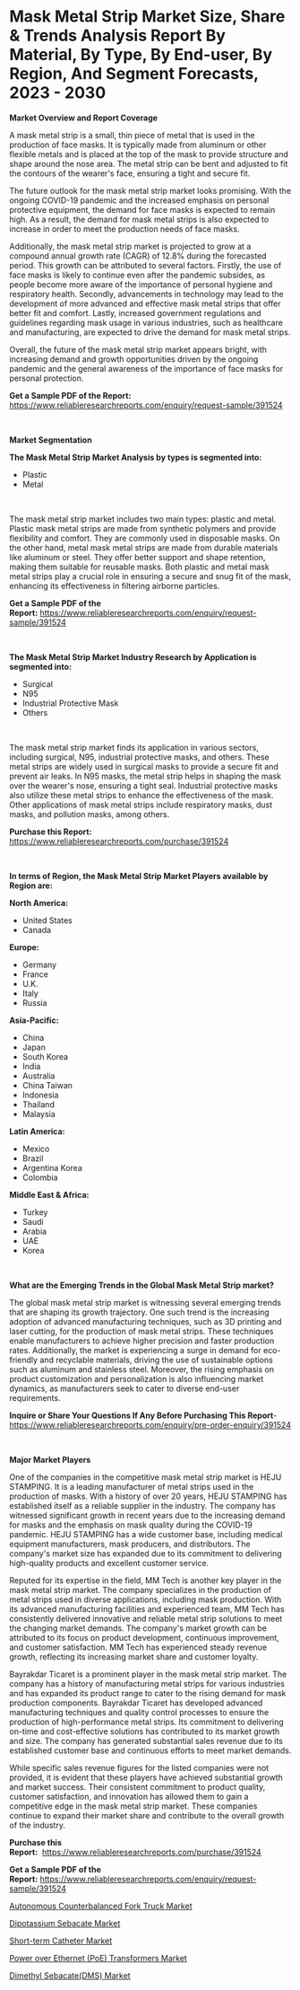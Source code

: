 <p><h1>Mask Metal Strip Market Size, Share & Trends Analysis Report By Material, By Type, By End-user, By Region, And Segment Forecasts, 2023 - 2030</h1></p><p><strong>Market Overview and Report Coverage</strong></p>
<p><p>A mask metal strip is a small, thin piece of metal that is used in the production of face masks. It is typically made from aluminum or other flexible metals and is placed at the top of the mask to provide structure and shape around the nose area. The metal strip can be bent and adjusted to fit the contours of the wearer's face, ensuring a tight and secure fit.</p><p>The future outlook for the mask metal strip market looks promising. With the ongoing COVID-19 pandemic and the increased emphasis on personal protective equipment, the demand for face masks is expected to remain high. As a result, the demand for mask metal strips is also expected to increase in order to meet the production needs of face masks.</p><p>Additionally, the mask metal strip market is projected to grow at a compound annual growth rate (CAGR) of 12.8% during the forecasted period. This growth can be attributed to several factors. Firstly, the use of face masks is likely to continue even after the pandemic subsides, as people become more aware of the importance of personal hygiene and respiratory health. Secondly, advancements in technology may lead to the development of more advanced and effective mask metal strips that offer better fit and comfort. Lastly, increased government regulations and guidelines regarding mask usage in various industries, such as healthcare and manufacturing, are expected to drive the demand for mask metal strips.</p><p>Overall, the future of the mask metal strip market appears bright, with increasing demand and growth opportunities driven by the ongoing pandemic and the general awareness of the importance of face masks for personal protection.</p></p>
<p><strong>Get a Sample PDF of the Report:</strong> <a href="https://www.reliableresearchreports.com/enquiry/request-sample/391524">https://www.reliableresearchreports.com/enquiry/request-sample/391524</a></p>
<p>&nbsp;</p>
<p><strong>Market Segmentation</strong></p>
<p><strong>The Mask Metal Strip Market Analysis by types is segmented into:</strong></p>
<p><ul><li>Plastic</li><li>Metal</li></ul></p>
<p>&nbsp;</p>
<p><p>The mask metal strip market includes two main types: plastic and metal. Plastic mask metal strips are made from synthetic polymers and provide flexibility and comfort. They are commonly used in disposable masks. On the other hand, metal mask metal strips are made from durable materials like aluminum or steel. They offer better support and shape retention, making them suitable for reusable masks. Both plastic and metal mask metal strips play a crucial role in ensuring a secure and snug fit of the mask, enhancing its effectiveness in filtering airborne particles.</p></p>
<p><strong>Get a Sample PDF of the Report:</strong>&nbsp;<a href="https://www.reliableresearchreports.com/enquiry/request-sample/391524">https://www.reliableresearchreports.com/enquiry/request-sample/391524</a></p>
<p>&nbsp;</p>
<p><strong>The Mask Metal Strip Market Industry Research by Application is segmented into:</strong></p>
<p><ul><li>Surgical</li><li>N95</li><li>Industrial Protective Mask</li><li>Others</li></ul></p>
<p>&nbsp;</p>
<p><p>The mask metal strip market finds its application in various sectors, including surgical, N95, industrial protective masks, and others. These metal strips are widely used in surgical masks to provide a secure fit and prevent air leaks. In N95 masks, the metal strip helps in shaping the mask over the wearer's nose, ensuring a tight seal. Industrial protective masks also utilize these metal strips to enhance the effectiveness of the mask. Other applications of mask metal strips include respiratory masks, dust masks, and pollution masks, among others.</p></p>
<p><strong>Purchase this Report:</strong>&nbsp; <a href="https://www.reliableresearchreports.com/purchase/391524">https://www.reliableresearchreports.com/purchase/391524</a></p>
<p>&nbsp;</p>
<p><strong>In terms of Region, the Mask Metal Strip Market Players available by Region are:</strong></p>
<p>
    <p> <strong> North America: </strong>
        <ul>
            <li>United States</li>
            <li>Canada</li>
        </ul>
        </p> 
    <p> <strong> Europe: </strong>
        <ul>
            <li>Germany</li>
            <li>France</li>
            <li>U.K.</li>
            <li>Italy</li>
            <li>Russia</li>
        </ul>
        </p> 
    <p> <strong> Asia-Pacific: </strong>
        <ul>
            <li>China</li>
            <li>Japan</li>
            <li>South Korea</li>
            <li>India</li>
            <li>Australia</li>
            <li>China Taiwan</li>
            <li>Indonesia</li>
            <li>Thailand</li>
            <li>Malaysia</li>
        </ul>
        </p> 
    <p> <strong> Latin America: </strong>
        <ul>
            <li>Mexico</li>
            <li>Brazil</li>
            <li>Argentina Korea</li>
            <li>Colombia</li>
        </ul>
        </p> 
    <p> <strong> Middle East & Africa: </strong>
        <ul>
            <li>Turkey</li>
            <li>Saudi</li>
            <li>Arabia</li>
            <li>UAE</li>
            <li>Korea</li>
        </ul>
    </p>
    </p>
<p>&nbsp;</p>
<p><strong>What are the Emerging Trends in the Global Mask Metal Strip market?</strong></p>
<p><p>The global mask metal strip market is witnessing several emerging trends that are shaping its growth trajectory. One such trend is the increasing adoption of advanced manufacturing techniques, such as 3D printing and laser cutting, for the production of mask metal strips. These techniques enable manufacturers to achieve higher precision and faster production rates. Additionally, the market is experiencing a surge in demand for eco-friendly and recyclable materials, driving the use of sustainable options such as aluminum and stainless steel. Moreover, the rising emphasis on product customization and personalization is also influencing market dynamics, as manufacturers seek to cater to diverse end-user requirements.</p></p>
<p><strong>Inquire or Share Your Questions If Any Before Purchasing This Report</strong>- <a href="https://www.reliableresearchreports.com/enquiry/pre-order-enquiry/391524">https://www.reliableresearchreports.com/enquiry/pre-order-enquiry/391524</a></p>
<p>&nbsp;</p>
<p><strong>Major Market Players</strong></p>
<p><p>One of the companies in the competitive mask metal strip market is HEJU STAMPING. It is a leading manufacturer of metal strips used in the production of masks. With a history of over 20 years, HEJU STAMPING has established itself as a reliable supplier in the industry. The company has witnessed significant growth in recent years due to the increasing demand for masks and the emphasis on mask quality during the COVID-19 pandemic. HEJU STAMPING has a wide customer base, including medical equipment manufacturers, mask producers, and distributors. The company's market size has expanded due to its commitment to delivering high-quality products and excellent customer service.</p><p>Reputed for its expertise in the field, MM Tech is another key player in the mask metal strip market. The company specializes in the production of metal strips used in diverse applications, including mask production. With its advanced manufacturing facilities and experienced team, MM Tech has consistently delivered innovative and reliable metal strip solutions to meet the changing market demands. The company's market growth can be attributed to its focus on product development, continuous improvement, and customer satisfaction. MM Tech has experienced steady revenue growth, reflecting its increasing market share and customer loyalty.</p><p>Bayrakdar Ticaret is a prominent player in the mask metal strip market. The company has a history of manufacturing metal strips for various industries and has expanded its product range to cater to the rising demand for mask production components. Bayrakdar Ticaret has developed advanced manufacturing techniques and quality control processes to ensure the production of high-performance metal strips. Its commitment to delivering on-time and cost-effective solutions has contributed to its market growth and size. The company has generated substantial sales revenue due to its established customer base and continuous efforts to meet market demands.</p><p>While specific sales revenue figures for the listed companies were not provided, it is evident that these players have achieved substantial growth and market success. Their consistent commitment to product quality, customer satisfaction, and innovation has allowed them to gain a competitive edge in the mask metal strip market. These companies continue to expand their market share and contribute to the overall growth of the industry.</p></p>
<p><strong>Purchase this Report:</strong>&nbsp;&nbsp;<a href="https://www.reliableresearchreports.com/purchase/391524">https://www.reliableresearchreports.com/purchase/391524</a></p>
<p></p>
<p><strong>Get a Sample PDF of the Report:</strong>&nbsp;<a href="https://www.reliableresearchreports.com/enquiry/request-sample/391524">https://www.reliableresearchreports.com/enquiry/request-sample/391524</a></p>
<p><p><a href="https://medium.com/@sarahcornish2022/autonomous-counterbalanced-fork-truck-market-analysis-and-sze-forecasted-for-period-from-2023-to-bc53d96a7c5c">Autonomous Counterbalanced Fork Truck Market</a></p><p><a href="https://medium.com/@fifth.dress.cause/dipotassium-sebacate-nbsp-market-focuses-on-market-share-size-and-projected-forecast-till-2030-c2fdb7ae67d7">Dipotassium Sebacate Market</a></p><p><a href="https://medium.com/@noise.asset.organ/short-term-catheter-market-size-cagr-trends-2024-2030-ec2fa26315a3">Short-term Catheter Market</a></p><p><a href="https://medium.com/@wine.sight.theme/power-over-ethernet-poe-transformers-market-comprehensive-assessment-by-type-application-and-74cbba3fb418">Power over Ethernet (PoE) Transformers Market</a></p><p><a href="https://medium.com/@soap.equip.win/dimethyl-sebacate-dms-nbsp-market-focuses-on-market-share-size-and-projected-forecast-till-2030-1507f0ff5db3">Dimethyl Sebacate(DMS) Market</a></p></p>